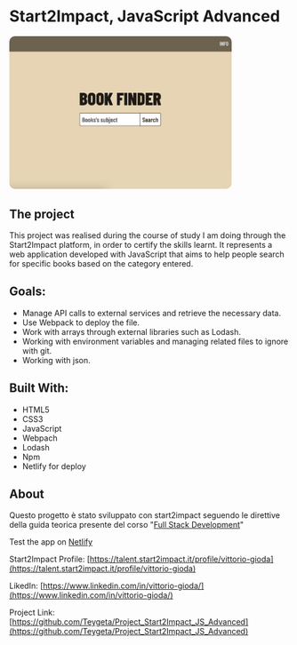  <h1>Start2Impact, JavaScript Advanced</h1>

<img src="./src/img/App_Screen.png" width="400" style="border-radius: 10px" alt="App_screen"/>

## The project 
This project was realised during the course of study I am doing through the Start2Impact platform, in order to certify the skills learnt. It represents a web application developed with JavaScript that aims to help people search for specific books based on the category entered. 

## Goals:
* Manage API calls to external services and retrieve the necessary data.
* Use Webpack to deploy the file.
* Work with arrays through external libraries such as Lodash.
* Working with environment variables and managing related files to ignore with git.
* Working with json.

## Built With:
* HTML5
* CSS3
* JavaScript
* Webpach
* Lodash
* Npm
* Netlify for deploy

## About
Questo progetto è stato sviluppato con start2impact seguendo le direttive della guida teorica presente del corso "[Full Stack Development](https://www.start2impact.it/master/full-stack-development/)"

Test the app on [Netlify](https://soft-liger-572cec.netlify.app)

Start2Impact Profile: [https://talent.start2impact.it/profile/vittorio-gioda](https://talent.start2impact.it/profile/vittorio-gioda)

LikedIn: [https://www.linkedin.com/in/vittorio-gioda/](https://www.linkedin.com/in/vittorio-gioda/)

Project Link: [https://github.com/Teygeta/Project_Start2Impact_JS_Advanced](https://github.com/Teygeta/Project_Start2Impact_JS_Advanced)
